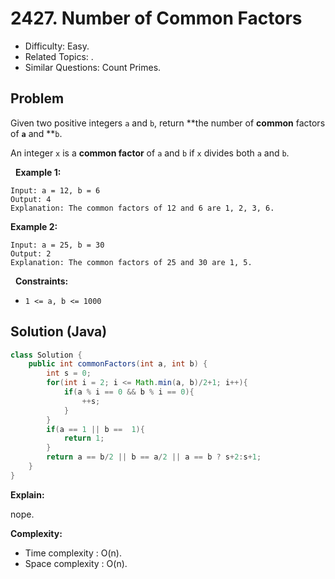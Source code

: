 # 2427. Number of Common Factors

- Difficulty: Easy.
- Related Topics: .
- Similar Questions: Count Primes.

## Problem

Given two positive integers ```a``` and ```b```, return **the number of **common** factors of **```a```** and **```b```.

An integer ```x``` is a **common factor** of ```a``` and ```b``` if ```x``` divides both ```a``` and ```b```.

 
**Example 1:**

```
Input: a = 12, b = 6
Output: 4
Explanation: The common factors of 12 and 6 are 1, 2, 3, 6.
```

**Example 2:**

```
Input: a = 25, b = 30
Output: 2
Explanation: The common factors of 25 and 30 are 1, 5.
```

 
**Constraints:**


	
- ```1 <= a, b <= 1000```



## Solution (Java)

```java
class Solution {
    public int commonFactors(int a, int b) {
        int s = 0;
        for(int i = 2; i <= Math.min(a, b)/2+1; i++){
            if(a % i == 0 && b % i == 0){
                ++s;
            }
        }
        if(a == 1 || b ==  1){
            return 1;
        }
        return a == b/2 || b == a/2 || a == b ? s+2:s+1;
    }
}
```

**Explain:**

nope.

**Complexity:**

* Time complexity : O(n).
* Space complexity : O(n).
